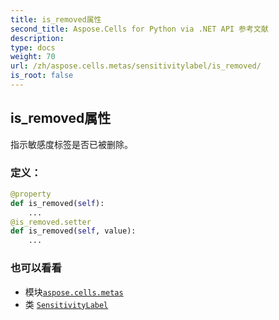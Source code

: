 ```yaml
---
title: is_removed属性
second_title: Aspose.Cells for Python via .NET API 参考文献
description:
type: docs
weight: 70
url: /zh/aspose.cells.metas/sensitivitylabel/is_removed/
is_root: false
---
```

## is_removed属性

指示敏感度标签是否已被删除。
### 定义：
```python
@property
def is_removed(self):
    ...
@is_removed.setter
def is_removed(self, value):
    ...
```

### 也可以看看
* 模块[`aspose.cells.metas`](../../)
* 类 [`SensitivityLabel`](/cells/python-net/zh/aspose.cells.metas/sensitivitylabel)
